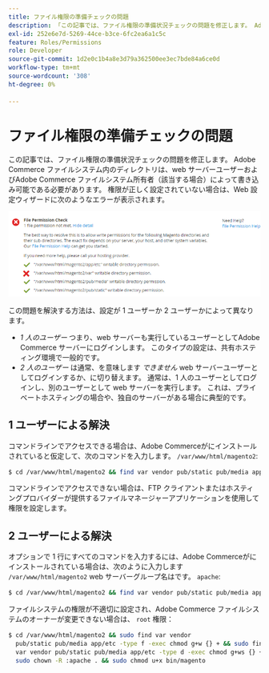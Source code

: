 ```yaml
---
title: ファイル権限の準備チェックの問題
description: 「この記事では、ファイル権限の準備状況チェックの問題を修正します。 Adobe Commerce ファイルシステム内のディレクトリは、web サーバーユーザーおよびAdobe Commerce ファイルシステム所有者（該当する場合）によって書き込み可能である必要があります。 権限が正しく設定されていない場合は、次のようなエラーが Web セットアップウィザードに表示されます。'
exl-id: 252e6e7d-5269-44ce-b3ce-6fc2ea6a1c5c
feature: Roles/Permissions
role: Developer
source-git-commit: 1d2e0c1b4a8e3d79a362500ee3ec7bde84a6ce0d
workflow-type: tm+mt
source-wordcount: '308'
ht-degree: 0%

---
```


# ファイル権限の準備チェックの問題

この記事では、ファイル権限の準備状況チェックの問題を修正します。 Adobe Commerce ファイルシステム内のディレクトリは、web サーバーユーザーおよびAdobe Commerce ファイルシステム所有者（該当する場合）によって書き込み可能である必要があります。 権限が正しく設定されていない場合は、Web 設定ウィザードに次のようなエラーが表示されます。

![install_rc_file-perms.png](assets/install_rc_file-perms.png)

この問題を解決する方法は、設定が 1 ユーザーか 2 ユーザーかによって異なります。

* *1 人のユーザー* つまり、web サーバーも実行しているユーザーとしてAdobe Commerce サーバーにログインします。 このタイプの設定は、共有ホスティング環境で一般的です。
* *2 人のユーザー* は通常、を意味します *できません* web サーバーユーザーとしてログインするか、に切り替えます。 通常は、1 人のユーザーとしてログインし、別のユーザーとして web サーバーを実行します。 これは、プライベートホスティングの場合や、独自のサーバーがある場合に典型的です。

## 1 ユーザーによる解決

コマンドラインでアクセスできる場合は、Adobe Commerceがにインストールされていると仮定して、次のコマンドを入力します。 `/var/www/html/magento2`:

```bash
$ cd /var/www/html/magento2 && find var vendor pub/static pub/media app/etc -type f -exec chmod g+w {} + && find var vendor pub/static pub/media app/etc -type d -exec chmod g+w {} + && chmod u+x bin/magento
```

コマンドラインでアクセスできない場合は、FTP クライアントまたはホスティングプロバイダーが提供するファイルマネージャーアプリケーションを使用して権限を設定します。

## 2 ユーザーによる解決

オプションで 1 行にすべてのコマンドを入力するには、Adobe Commerceがにインストールされている場合は、次のように入力します `/var/www/html/magento2` web サーバーグループ名はです。 `apache`:

```bash
$ cd /var/www/html/magento2 && find var vendor pub/static pub/media app/etc -type f -exec chmod g+w {} + && find var vendor pub/static pub/media app/etc -type d -exec chmod g+ws {} + && chown -R :apache . && chmod u+x bin/magento
```

ファイルシステムの権限が不適切に設定され、Adobe Commerce ファイルシステムのオーナーが変更できない場合は、 `root` 権限：

```bash
$ cd /var/www/html/magento2 && sudo find var vendor
  pub/static pub/media app/etc -type f -exec chmod g+w {} + && sudo find
  var vendor pub/static pub/media app/etc -type d -exec chmod g+ws {} + &&
  sudo chown -R :apache . && sudo chmod u+x bin/magento
```
